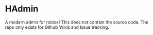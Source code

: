 # HAdmin
A modern admin for roblox!
This does not contain the source code. The repo only exists for Github Wikis and Issue tracking.
